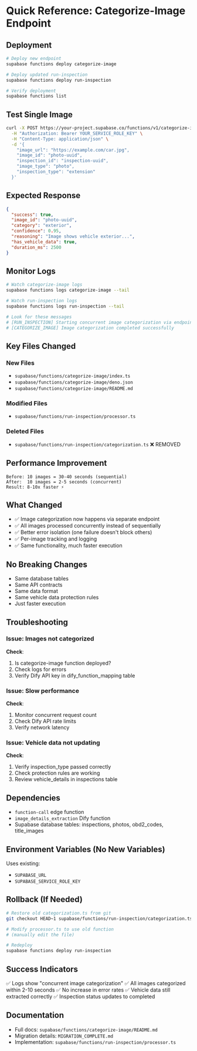 # Quick Reference: Categorize-Image Endpoint

## Deployment
```bash
# Deploy new endpoint
supabase functions deploy categorize-image

# Deploy updated run-inspection
supabase functions deploy run-inspection

# Verify deployment
supabase functions list
```

## Test Single Image
```bash
curl -X POST https://your-project.supabase.co/functions/v1/categorize-image \
  -H "Authorization: Bearer YOUR_SERVICE_ROLE_KEY" \
  -H "Content-Type: application/json" \
  -d '{
    "image_url": "https://example.com/car.jpg",
    "image_id": "photo-uuid",
    "inspection_id": "inspection-uuid",
    "image_type": "photo",
    "inspection_type": "extension"
  }'
```

## Expected Response
```json
{
  "success": true,
  "image_id": "photo-uuid",
  "category": "exterior",
  "confidence": 0.95,
  "reasoning": "Image shows vehicle exterior...",
  "has_vehicle_data": true,
  "duration_ms": 2500
}
```

## Monitor Logs
```bash
# Watch categorize-image logs
supabase functions logs categorize-image --tail

# Watch run-inspection logs
supabase functions logs run-inspection --tail

# Look for these messages
# [RUN_INSPECTION] Starting concurrent image categorization via endpoint
# [CATEGORIZE_IMAGE] Image categorization completed successfully
```

## Key Files Changed

### New Files
- `supabase/functions/categorize-image/index.ts`
- `supabase/functions/categorize-image/deno.json`
- `supabase/functions/categorize-image/README.md`

### Modified Files
- `supabase/functions/run-inspection/processor.ts`

### Deleted Files
- `supabase/functions/run-inspection/categorization.ts` ❌ REMOVED

## Performance Improvement
```
Before: 10 images = 30-40 seconds (sequential)
After:  10 images = 2-5 seconds (concurrent)
Result: 8-10x faster ⚡
```

## What Changed
- ✅ Image categorization now happens via separate endpoint
- ✅ All images processed concurrently instead of sequentially
- ✅ Better error isolation (one failure doesn't block others)
- ✅ Per-image tracking and logging
- ✅ Same functionality, much faster execution

## No Breaking Changes
- Same database tables
- Same API contracts
- Same data format
- Same vehicle data protection rules
- Just faster execution

## Troubleshooting

### Issue: Images not categorized
**Check**: 
1. Is categorize-image function deployed?
2. Check logs for errors
3. Verify Dify API key in dify_function_mapping table

### Issue: Slow performance
**Check**:
1. Monitor concurrent request count
2. Check Dify API rate limits
3. Verify network latency

### Issue: Vehicle data not updating
**Check**:
1. Verify inspection_type passed correctly
2. Check protection rules are working
3. Review vehicle_details in inspections table

## Dependencies
- `function-call` edge function
- `image_details_extraction` Dify function
- Supabase database tables: inspections, photos, obd2_codes, title_images

## Environment Variables (No New Variables)
Uses existing:
- `SUPABASE_URL`
- `SUPABASE_SERVICE_ROLE_KEY`

## Rollback (If Needed)
```bash
# Restore old categorization.ts from git
git checkout HEAD~1 supabase/functions/run-inspection/categorization.ts

# Modify processor.ts to use old function
# (manually edit the file)

# Redeploy
supabase functions deploy run-inspection
```

## Success Indicators
✅ Logs show "concurrent image categorization"
✅ All images categorized within 2-10 seconds
✅ No increase in error rates
✅ Vehicle data still extracted correctly
✅ Inspection status updates to completed

## Documentation
- Full docs: `supabase/functions/categorize-image/README.md`
- Migration details: `MIGRATION_COMPLETE.md`
- Implementation: `supabase/functions/run-inspection/processor.ts`
